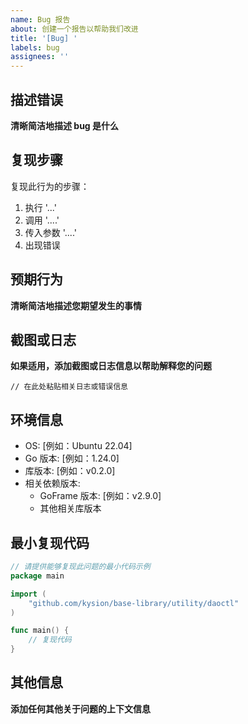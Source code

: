 ```yaml
---
name: Bug 报告
about: 创建一个报告以帮助我们改进
title: '[Bug] '
labels: bug
assignees: ''
---
```


## 描述错误

**清晰简洁地描述 bug 是什么**

## 复现步骤

复现此行为的步骤：

1. 执行 '...'
2. 调用 '....'
3. 传入参数 '....'
4. 出现错误

## 预期行为

**清晰简洁地描述您期望发生的事情**

## 截图或日志

**如果适用，添加截图或日志信息以帮助解释您的问题**

```
// 在此处粘贴相关日志或错误信息
```

## 环境信息

- OS: [例如：Ubuntu 22.04]
- Go 版本: [例如：1.24.0]
- 库版本: [例如：v0.2.0]
- 相关依赖版本:
  - GoFrame 版本: [例如：v2.9.0]
  - 其他相关库版本

## 最小复现代码

```go
// 请提供能够复现此问题的最小代码示例
package main

import (
    "github.com/kysion/base-library/utility/daoctl"
)

func main() {
    // 复现代码
}
```

## 其他信息

**添加任何其他关于问题的上下文信息**
